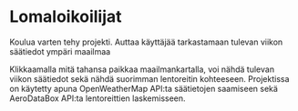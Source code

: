 # Lomaloikoilijat
Koulua varten tehy projekti. Auttaa käyttäjää tarkastamaan tulevan viikon säätiedot ympäri maailmaa

Klikkaamalla mitä tahansa paikkaa maailmankartalla, voi nähdä tulevan viikon säätiedot sekä nähdä suorimman lentoreitin kohteeseen. Projektissa on käytetty apuna OpenWeatherMap API:ta säätietojen saamiseen sekä AeroDataBox API:ta lentoreittien laskemisseen.
